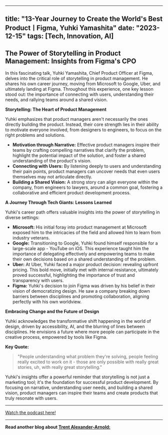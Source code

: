 
---
title: "13-Year Journey to Create the World's Best ProductㅣFigma, Yuhki Yamashita"
date: "2023-12-15"
tags: [Tech, Innovation, AI]
---

## The Power of Storytelling in Product Management: Insights from Figma's CPO

In this fascinating talk, Yuhki Yamashita, Chief Product Officer at Figma, delves into the critical role of storytelling in product management. He shares his own career journey, moving from Microsoft to Google, Uber, and ultimately landing at Figma. Throughout this experience, one key lesson stood out: the importance of connecting with users, understanding their needs, and rallying teams around a shared vision. 

**Storytelling: The Heart of Product Management**

Yuhki emphasizes that product managers aren't necessarily the ones directly building the product. Instead, their core strength lies in their ability to motivate everyone involved, from designers to engineers, to focus on the right problems and solutions.

* **Motivation through Narrative:** Effective product managers inspire their teams by crafting compelling narratives that clarify the problem, highlight the potential impact of the solution, and foster a shared understanding of the product's vision.
* **Connecting with Users:** By listening deeply to users and understanding their pain points, product managers can uncover needs that even users themselves may not articulate directly.
* **Building a Shared Vision:** A strong story can align everyone within the company, from engineers to lawyers, around a common goal, fostering a collaborative and efficient product development process.

**A Journey Through Tech Giants: Lessons Learned**

Yuhki's career path offers valuable insights into the power of storytelling in diverse settings:

* **Microsoft:** His initial foray into product management at Microsoft exposed him to the intricacies of the field and allowed him to learn from industry veterans.
* **Google:** Transitioning to Google, Yuhki found himself responsible for a large-scale app - YouTube on iOS. This experience taught him the importance of delegating effectively and empowering teams to make their own decisions based on a shared understanding of the problem.
* **Uber:** At Uber, Yuhki faced a major product decision: revealing upfront pricing. This bold move, initially met with internal resistance, ultimately proved successful, highlighting the importance of trust and transparency with users.
* **Figma:** Yuhki's decision to join Figma was driven by his belief in their vision of democratizing design. He saw a company breaking down barriers between disciplines and promoting collaboration, aligning perfectly with his own worldview.

**Embracing Change and the Future of Design**

Yuhki acknowledges the transformative shift happening in the world of design, driven by accessibility, AI, and the blurring of lines between disciplines. He envisions a future where more people can participate in the creative process, empowered by tools like Figma. 

**Key Quote:** 

> "People understanding what problem they're solving, people feeling really excited to work on it - those are only possible with really great stories, uh, with really great storytelling."

Yuhki's insights offer a powerful reminder that storytelling is not just a marketing tool; it's the foundation for successful product development. By focusing on narrative, understanding user needs, and building a shared vision, product managers can inspire their teams and create products that truly resonate with users.

---
        




<a href="https://youtube.com/watch?v=WeNnc3_xn2A" target="_blank">Watch the podcast here!</a>


---

**Read another blog about [Trent Alexander-Arnold: ](./20240416-trentalexander-arnold-theoverlap.md)**
